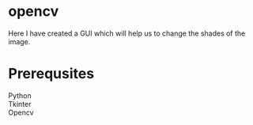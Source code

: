 # opencv
Here I have created a GUI which will help us to change the shades of the image.
<h1>Prerequsites</h1>
Python<br>
Tkinter<br>
Opencv<br>
